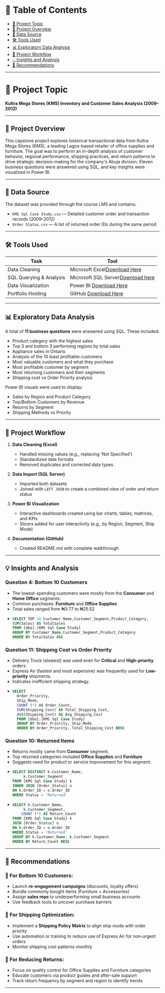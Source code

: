 # 📑 Table of Contents

- [📌 Project Topic](#-project-topic)
- [📖 Project Overview](#-project-overview)
- [📂 Data Source](#-data-source)
- [🛠 Tools Used](#-tools-used)
- [📊 Exploratory Data Analysis](#-exploratory-data-analysis)
- [🔄 Project Workflow](#-project-workflow)
- [💡 Insights and Analysis](#-insights-and-analysis)
- [📌 Recommendations](#-recommendations)

---

# 📌 Project Topic

**Kultra Mega Stores (KMS) Inventory and Customer Sales Analysis (2009–2012)**

---

## 📖 Project Overview

This capstone project explores historical transactional data from Kultra Mega Stores (KMS), a leading Lagos-based retailer of office supplies and furniture. The goal was to perform an in-depth analysis of customer behavior, regional performance, shipping practices, and return patterns to drive strategic decision-making for the company's Abuja division. Eleven business questions were answered using SQL, and key insights were visualized in Power BI.

---

## 📂 Data Source

The dataset was provided through the course LMS and contains:

- `KMS Sql Case Study.csv` — Detailed customer order and transaction records (2009–2012)
- `Order Status.csv` — A list of returned order IDs during the same period

---

## 🛠 Tools Used

| Task                        | Tool                                    |
|-----------------------------|-----------------------------------------|
| Data Cleaning               | Microsoft Excel[Download Here](https://www.microsoft.com/en-us/microsoft-365/p/excel/CFQ7TTC0HR4R?activetab=pivot:overviewtab)        |
| SQL Querying & Analysis     | Microsoft SQL Server[Download here](https://www.microsoft.com/en-us/sql-server/sql-server-downloads)   |
| Data Visualization          | Power BI    [Download Here](https://go.microsoft.com/fwlink/?LinkId=2240819&clcid=0x409&culture=en-us&country=us)               |
| Portfolio Hosting           | GitHub      [Download Here](https://github.com/)               |

---

## 📊 Exploratory Data Analysis

A total of **11 business questions** were answered using SQL. These included:

- Product category with the highest sales
- Top 3 and bottom 3 performing regions by total sales
- Appliance sales in Ontario
- Analysis of the 10 least profitable customers
- Most valuable customers and what they purchase
- Most profitable customer by segment
- Most returning customers and their segments
- Shipping cost vs Order Priority analysis

Power BI visuals were used to display:

- Sales by Region and Product Category
- Top/Bottom Customers by Revenue
- Returns by Segment
- Shipping Methods vs Priority

---

## 🔄 Project Workflow

1. **Data Cleaning (Excel)**
   - Handled missing values (e.g., replacing 'Not Specified')
   - Standardized date formats
   - Removed duplicates and corrected data types

2. **Data Import (SQL Server)**
   - Imported both datasets
   - Joined with `LEFT JOIN` to create a combined view of order and return status

3. **Power BI Visualization**
   - Interactive dashboards created using bar charts, tables, matrices, and KPIs
   - Slicers added for user interactivity (e.g., by Region, Segment, Ship Mode)

4. **Documentation (GitHub)**
   - Created README.md with complete walkthrough

---

## 💡 Insights and Analysis

### Question 4: Bottom 10 Customers
- The lowest-spending customers were mostly from the **Consumer** and **Home Office** segments.
- Common purchases: **Furniture** and **Office Supplies**
- Total sales ranged from ₦3.77 to ₦25.52
- ``` SQL
  SELECT TOP 10 Customer_Name,Customer_Segment,Product_Category,
  SUM(Sales) AS TotalSales
  FROM [dbo].[KMS Sql Case Study]
  GROUP BY Customer_Name,Customer_Segment,Product_Category
  ORDER BY TotalSales ASC

### Question 11: Shipping Cost vs Order Priority
- Delivery Truck (slowest) was used even for **Critical** and **High-priority** orders.
- Express Air (fastest and most expensive) was frequently used for **Low-priority** shipments.
- Indicates inefficient shipping strategy.
- ``` SQL
  SELECT 
    Order_Priority,
    Ship_Mode,
	COUNT (*) AS Order_Count,
	SUM(Shipping_Cost) AS Total_Shipping_Cost,
	AVG(Shipping_Cost) AS Avg_Shipping_Cost
	FROM [dbo].[KMS Sql Case Study]
	GROUP BY Order_Priority, Ship_Mode
	ORDER BY Order_Priority, Total_Shipping_Cost DESC

### Question 10: Returned Items
- Returns mostly came from **Consumer** segment.
- Top returned categories included **Office Supplies** and **Furniture**
- Suggests need for product or service improvement for this segment.
- ``` SQL
  SELECT DISTINCT k.Customer_Name,
       k.Customer_Segment
  FROM [KMS Sql Case Study] k
  INNER JOIN [Order_Status] o
  ON k.Order_ID = o.Order_ID
  WHERE Status = 'Returned'
- ``` SQL
  SELECT k.Customer_Name,
       k.Customer_Segment,
	  COUNT (*) AS Return_Count
  FROM [KMS Sql Case Study] k
  JOIN [Order_Status] o
  ON k.Order_ID = o.Order_ID
  WHERE Status = 'Returned'
  GROUP BY k.Customer_Name, k.Customer_Segment
  ORDER BY Return_Count DESC
---


## 📌 Recommendations

### 🔹 For Bottom 10 Customers:
- Launch **re-engagement campaigns** (discounts, loyalty offers)
- Bundle commonly bought items (Furniture + Accessories)
- Assign **sales reps** to underperforming small business accounts
- Use feedback tools to uncover purchase barriers

### 🔹 For Shipping Optimization:
- Implement a **Shipping Policy Matrix** to align ship mode with order priority
- Use automation or training to reduce use of Express Air for non-urgent orders
- Monitor shipping cost patterns monthly

### 🔹 For Reducing Returns:
- Focus on quality control for Office Supplies and Furniture categories
- Educate customers via product guides and after-sale support
- Track return frequency by segment and region to identify trends

---

